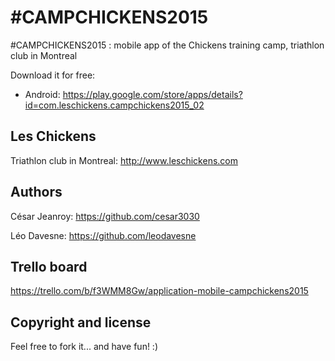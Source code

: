  #CAMPCHICKENS2015
=======================================

 #CAMPCHICKENS2015 : mobile app of the Chickens training camp, triathlon club in Montreal

Download it for free:
- Android: https://play.google.com/store/apps/details?id=com.leschickens.campchickens2015_02

Les Chickens
-------

Triathlon club in Montreal: http://www.leschickens.com

Authors
-------

César Jeanroy: https://github.com/cesar3030

Léo Davesne: https://github.com/leodavesne


Trello board
---------------------

https://trello.com/b/f3WMM8Gw/application-mobile-campchickens2015


Copyright and license
---------------------

Feel free to fork it... and have fun! :)
